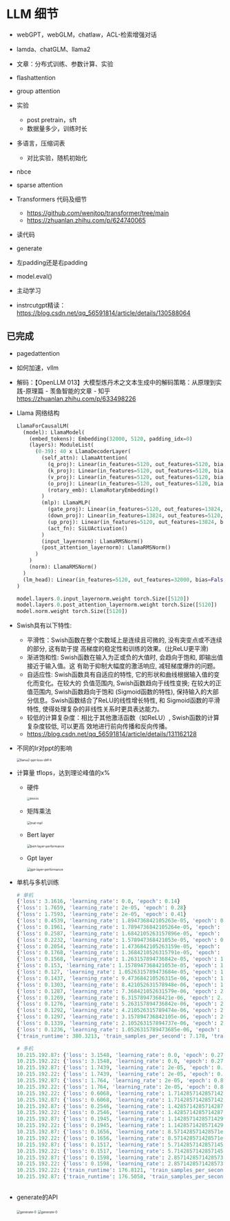 # LLM 细节

- webGPT，webGLM，chatlaw，ACL-检索增强对话

- lamda、chatGLM、llama2
- 文章：分布式训练、参数计算、实验
- flashattention
- group attention
- 实验
  - post pretrain，sft
  - 数据量多少，训练时长



- 多语言，压缩词表
  - 对比实验，随机初始化
- nbce
- sparse attention
- Transformers 代码及细节
  - https://github.com/wenjtop/transformer/tree/main
  - https://zhuanlan.zhihu.com/p/624740065

- 读代码
- generate

- 左padding还是右padding

- model.eval()

- 主动学习
- instrcutgpt精读：https://blog.csdn.net/qq_56591814/article/details/130588064





## 已完成

- pagedattention

- 如何加速，vllm

- 解码：【OpenLLM 013】大模型炼丹术之文本生成中的解码策略：从原理到实践-原理篇 - 羡鱼智能的文章 - 知乎 https://zhuanlan.zhihu.com/p/633498226

- Llama 网络结构

  ```python
  LlamaForCausalLM(
    (model): LlamaModel(
      (embed_tokens): Embedding(32000, 5120, padding_idx=0)
      (layers): ModuleList(
        (0-39): 40 x LlamaDecoderLayer(
          (self_attn): LlamaAttention(
            (q_proj): Linear(in_features=5120, out_features=5120, bias=False)
            (k_proj): Linear(in_features=5120, out_features=5120, bias=False)
            (v_proj): Linear(in_features=5120, out_features=5120, bias=False)
            (o_proj): Linear(in_features=5120, out_features=5120, bias=False)
            (rotary_emb): LlamaRotaryEmbedding()
          )
          (mlp): LlamaMLP(
            (gate_proj): Linear(in_features=5120, out_features=13824, bias=False)
            (down_proj): Linear(in_features=13824, out_features=5120, bias=False)
            (up_proj): Linear(in_features=5120, out_features=13824, bias=False)
            (act_fn): SiLUActivation()
          )
          (input_layernorm): LlamaRMSNorm()
          (post_attention_layernorm): LlamaRMSNorm()
        )
      )
      (norm): LlamaRMSNorm()
    )
    (lm_head): Linear(in_features=5120, out_features=32000, bias=False)
  )
  
  model.layers.0.input_layernorm.weight torch.Size([5120])
  model.layers.0.post_attention_layernorm.weight torch.Size([5120])
  model.norm.weight torch.Size([5120])
  ```

- Swish具有以下特性:
  - 平滑性：Swish函数在整个实数域上是连续且可微的, 没有突变点或不连续的部分, 这有助于提 高梯度的稳定性和训练的效果。(比ReLU更平滑)
  - 渐进饱和性: Swish函数在输入为正或负的大值时, 会趋向于饱和, 即输出值接近于输入值。这 有助于抑制大幅度的激活响应, 减轻梯度爆炸的问题。
  - 自适应性: Swish函数具有自适应的特性, 它的形状和曲线根据输入值的变化而变化。在较大的 负值范围内, Swish函数趋向于线性变换; 在较大的正值范围内, Swish函数趋向于饱和
  (Sigmoid函数的特性), 保持输入的大部分信息。Swish函数结合了ReLU的线性增长特性, 和 Sigmoid函数的平滑特性, 使得处理复杂的非线性关系时更具表达能力。
  - 较低的计算复杂度：相比于其他激活函数（如ReLU）, Swish函数的计算复杂度较低, 可以更高 效地进行前向传播和反向传播。
  - https://blog.csdn.net/qq_56591814/article/details/131162128

- 不同的lr对ppt的影响

  <img src="pics/llama2-ppt-loss-diff-lr.png" alt="llama2-ppt-loss-diff-lr" style="zoom:50%;" />

- 计算量 tflops，达到理论峰值的x%

  - 硬件

    <img src="pics/devices.png" alt="devices" style="zoom:40%;" />

  - 矩阵乘法

    <img src="pics/mat-mpl.png" alt="mat-mpl" style="zoom:50%;" />

  - Bert layer

    <img src="pics/bert-layer-performance.png" alt="bert-layer-performance" style="zoom:50%;" />

  - Gpt layer

    <img src="pics/gpt-layer-performance.png" alt="gpt-layer-performance" style="zoom:50%;" />

- 单机与多机训练

  ```python
  # 单机
  {'loss': 3.1616, 'learning_rate': 0.0, 'epoch': 0.14}
  {'loss': 1.7659, 'learning_rate': 2e-05, 'epoch': 0.28}
  {'loss': 1.7593, 'learning_rate': 2e-05, 'epoch': 0.41}
  {'loss': 0.4539, 'learning_rate': 1.894736842105263e-05, 'epoch': 0.55}
  {'loss': 0.1961, 'learning_rate': 1.7894736842105264e-05, 'epoch': 0.69}
  {'loss': 0.2587, 'learning_rate': 1.6842105263157896e-05, 'epoch': 0.83}
  {'loss': 0.2232, 'learning_rate': 1.578947368421053e-05, 'epoch': 0.97}
  {'loss': 0.2054, 'learning_rate': 1.4736842105263159e-05, 'epoch': 1.1}
  {'loss': 0.1768, 'learning_rate': 1.3684210526315791e-05, 'epoch': 1.24}
  {'loss': 0.1568, 'learning_rate': 1.263157894736842e-05, 'epoch': 1.38}
  {'loss': 0.153, 'learning_rate': 1.1578947368421053e-05, 'epoch': 1.52}
  {'loss': 0.127, 'learning_rate': 1.0526315789473684e-05, 'epoch': 1.66}
  {'loss': 0.1437, 'learning_rate': 9.473684210526315e-06, 'epoch': 1.79}
  {'loss': 0.1303, 'learning_rate': 8.421052631578948e-06, 'epoch': 1.93}
  {'loss': 0.1287, 'learning_rate': 7.368421052631579e-06, 'epoch': 2.07}
  {'loss': 0.1269, 'learning_rate': 6.31578947368421e-06, 'epoch': 2.21}
  {'loss': 0.1276, 'learning_rate': 5.263157894736842e-06, 'epoch': 2.34}
  {'loss': 0.1292, 'learning_rate': 4.210526315789474e-06, 'epoch': 2.48}
  {'loss': 0.1297, 'learning_rate': 3.157894736842105e-06, 'epoch': 2.62}
  {'loss': 0.1339, 'learning_rate': 2.105263157894737e-06, 'epoch': 2.76}
  {'loss': 0.1236, 'learning_rate': 1.0526315789473685e-06, 'epoch': 2.9}
  {'train_runtime': 380.3213, 'train_samples_per_second': 7.178, 'train_steps_per_second': 0.055, 'train_loss': 0.4672037760416667, 'epoch': 2.9}
  ```

  ```python
  # 多机
  10.215.192.87: {'loss': 3.1548, 'learning_rate': 0.0, 'epoch': 0.27}
  10.215.192.22: {'loss': 3.1548, 'learning_rate': 0.0, 'epoch': 0.27}
  10.215.192.87: {'loss': 1.7439, 'learning_rate': 2e-05, 'epoch': 0.53}
  10.215.192.22: {'loss': 1.7439, 'learning_rate': 2e-05, 'epoch': 0.53}
  10.215.192.87: {'loss': 1.764, 'learning_rate': 2e-05, 'epoch': 0.8}
  10.215.192.22: {'loss': 1.764, 'learning_rate': 2e-05, 'epoch': 0.8}
  10.215.192.22: {'loss': 0.6068, 'learning_rate': 1.7142857142857142e-05, 'epoch': 1.07}
  10.215.192.87: {'loss': 0.6068, 'learning_rate': 1.7142857142857142e-05, 'epoch': 1.07}
  10.215.192.87: {'loss': 0.2546, 'learning_rate': 1.4285714285714287e-05, 'epoch': 1.33}
  10.215.192.22: {'loss': 0.2546, 'learning_rate': 1.4285714285714287e-05, 'epoch': 1.33}
  10.215.192.87: {'loss': 0.1945, 'learning_rate': 1.1428571428571429e-05, 'epoch': 1.6}
  10.215.192.22: {'loss': 0.1945, 'learning_rate': 1.1428571428571429e-05, 'epoch': 1.6}
  10.215.192.87: {'loss': 0.1656, 'learning_rate': 8.571428571428571e-06, 'epoch': 1.87}
  10.215.192.22: {'loss': 0.1656, 'learning_rate': 8.571428571428571e-06, 'epoch': 1.87}
  10.215.192.87: {'loss': 0.1517, 'learning_rate': 5.7142857142857145e-06, 'epoch': 2.13}
  10.215.192.22: {'loss': 0.1517, 'learning_rate': 5.7142857142857145e-06, 'epoch': 2.13}
  10.215.192.87: {'loss': 0.1598, 'learning_rate': 2.8571428571428573e-06, 'epoch': 2.4}
  10.215.192.22: {'loss': 0.1598, 'learning_rate': 2.8571428571428573e-06, 'epoch': 2.4}
  10.215.192.22: {'train_runtime': 176.8121, 'train_samples_per_second': 15.44, 'train_steps_per_second': 0.051, 'train_loss': 0.9106402926974826, 'epoch': 2.4}
  10.215.192.87: {'train_runtime': 176.5058, 'train_samples_per_second': 15.467, 'train_steps_per_second': 0.051, 'train_loss': 0.9106402926974826, 'epoch': 2.4}
    
  ```

- generate的API

  <img src="pics/generate-1.png" alt="generate-0" style="zoom:50%;" />

  <img src="pics/generate-0.png" alt="generate-0" style="zoom:50%;" />

